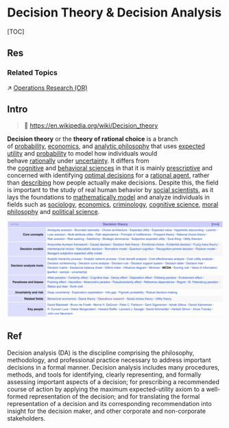 # Decision Theory & Decision Analysis

[TOC]



## Res
### Related Topics
↗ [Operations Research (OR)](../../../Information%20Science%20&%20Computer%20Science/🧮%20Mathematics/🧑‍🦯‍➡️%20Operations%20Research%20(OR)/Operations%20Research%20(OR).md)



## Intro
> 🔗 https://en.wikipedia.org/wiki/Decision_theory

**Decision theory** or the **theory of rational choice** is a branch of [probability](https://en.wikipedia.org/wiki/Probability_theory "Probability theory"), [economics](https://en.wikipedia.org/wiki/Economics "Economics"), and [analytic philosophy](https://en.wikipedia.org/wiki/Analytic_philosophy "Analytic philosophy") that uses [expected utility](https://en.wikipedia.org/wiki/Expected_utility "Expected utility") and [probability](https://en.wikipedia.org/wiki/Probabilities "Probabilities") to model how individuals would behave [rationally](https://en.wikipedia.org/wiki/Rationality "Rationality") under [uncertainty](https://en.wikipedia.org/wiki/Uncertainty "Uncertainty"). It differs from the [cognitive](https://en.wikipedia.org/wiki/Cognitive_science "Cognitive science") and [behavioral sciences](https://en.wikipedia.org/wiki/Behavioural_sciences "Behavioural sciences") in that it is mainly [prescriptive](https://en.wikipedia.org/wiki/Prescriptive_economics "Prescriptive economics") and concerned with identifying [optimal decisions](https://en.wikipedia.org/wiki/Optimal_decision "Optimal decision") for a [rational agent](https://en.wikipedia.org/wiki/Rational_agent "Rational agent"), rather than [describing](https://en.wikipedia.org/wiki/Descriptive_economics "Descriptive economics") how people actually make decisions. Despite this, the field is important to the study of real human behavior by [social scientists](https://en.wikipedia.org/wiki/Social_science "Social science"), as it lays the foundations to [mathematically model](https://en.wikipedia.org/wiki/Mathematical_model "Mathematical model") and analyze individuals in fields such as [sociology](https://en.wikipedia.org/wiki/Sociology "Sociology"), [economics](https://en.wikipedia.org/wiki/Economics "Economics"), [criminology](https://en.wikipedia.org/wiki/Criminology "Criminology"), [cognitive science](https://en.wikipedia.org/wiki/Cognitive_science "Cognitive science"), [moral philosophy](https://en.wikipedia.org/wiki/Moral_philosophy "Moral philosophy") and [political science](https://en.wikipedia.org/wiki/Political_science "Political science").

![](../../../Assets/Pics/Screenshot%202025-08-01%20at%2012.10.07.png)



## Ref
[Decision analysis]: https://en.wikipedia.org/wiki/Decision_analysis
Decision analysis (DA) is the discipline comprising the philosophy, methodology, and professional practice necessary to address important decisions in a formal manner. Decision analysis includes many procedures, methods, and tools for identifying, clearly representing, and formally assessing important aspects of a decision; for prescribing a recommended course of action by applying the maximum expected-utility axiom to a well-formed representation of the decision; and for translating the formal representation of a decision and its corresponding recommendation into insight for the decision maker, and other corporate and non-corporate stakeholders.
